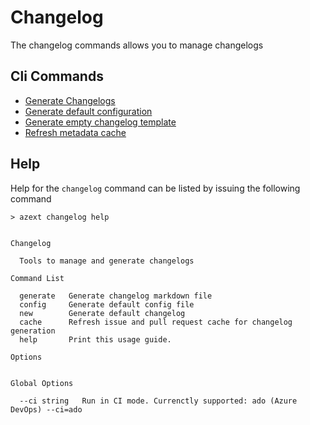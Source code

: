 # Changelog

The changelog commands allows you to manage changelogs

## Cli Commands

- [Generate Changelogs](./generate.md)
- [Generate default configuration](./config.md)
- [Generate empty changelog template](./new.md)
- [Refresh metadata cache](./cache.md)

## Help

Help for the `changelog` command can be listed by issuing the following command

```text
> azext changelog help
```

[//]: # "#help-definition[command=changelog,help]"

```text

Changelog

  Tools to manage and generate changelogs

Command List

  generate   Generate changelog markdown file
  config     Generate default config file
  new        Generate default changelog
  cache      Refresh issue and pull request cache for changelog generation
  help       Print this usage guide.

Options


Global Options

  --ci string   Run in CI mode. Currenctly supported: ado (Azure DevOps) --ci=ado

```

[//]: # "#help-definition[end]"
